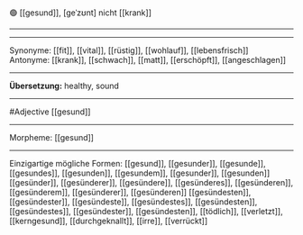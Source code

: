 🟢 [[gesund]], [geˈzʊnt]
nicht [[krank]]

---


---
Synonyme: [[fit]], [[vital]], [[rüstig]], [[wohlauf]], [[lebensfrisch]]  
Antonyme: [[krank]], [[schwach]], [[matt]], [[erschöpft]], [[angeschlagen]]

---
**Übersetzung:**
healthy, sound

---
#Adjective [[gesund]]

---
Morpheme:
[[gesund]]

---


Einzigartige mögliche Formen: 
[[gesund]], [[gesunder]], [[gesunde]], [[gesundes]], [[gesunden]], [[gesundem]], [[gesunder]], [[gesunden]]
[[gesünder]], [[gesünderer]], [[gesündere]], [[gesünderes]], [[gesünderen]], [[gesünderem]], [[gesünderer]], [[gesünderen]]
[[gesündesten]], [[gesündester]], [[gesündeste]], [[gesündestes]], [[gesündesten]], [[gesündestes]], [[gesündester]], [[gesündesten]], [[tödlich]], [[verletzt]], [[kerngesund]], [[durchgeknallt]], [[irre]], [[verrückt]]